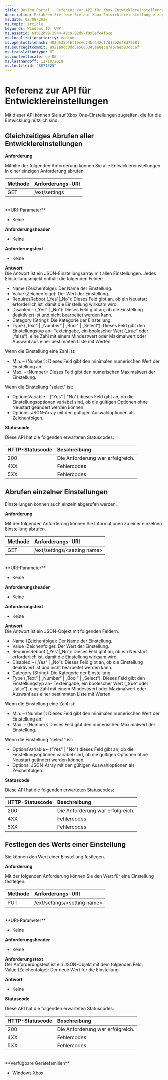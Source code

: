 ```yaml
---
title: Device Portal - Referenz zur API für Xbox-Entwicklereinstellungen
description: Erfahren Sie, wie Sie auf Xbox-Entwicklereinstellungen zugreifen.
ms.date: 02/08/2017
ms.topic: article
keywords: Windows 10, UWP
ms.assetid: 6ab12b99-2944-49c9-92d9-f995efc4f6ce
ms.localizationpriority: medium
ms.openlocfilehash: 402d535bf6ff9ced24bc642c17d13b2d48d79681
ms.sourcegitcommit: 8921a9cc0dd3e5665345ae8eca7ab7aeb83ccc6f
ms.translationtype: MT
ms.contentlocale: de-DE
ms.lasthandoff: 12/10/2018
ms.locfileid: "8871525"
---
```

# <a name="developer-settings-api-reference"></a>Referenz zur API für Entwicklereinstellungen   
Mit dieser API können Sie auf Xbox One-Einstellungen zugreifen, die für die Entwicklung nützlich sind.

## <a name="get-all-developer-settings-at-once"></a>Gleichzeitiges Abrufen aller Entwicklereinstellungen

**Anforderung**

Mithilfe der folgenden Anforderung können Sie alle Entwicklereinstellungen in einer einzigen Anforderung abrufen.

Methode      | Anforderungs-URI
:------     | :-----
GET | /ext/settings
<br />
**URI-Parameter**

- Keine

**Anforderungsheader**

- Keine

**Anforderungstext**

- Keine

**Antwort**   
Die Antwort ist ein JSON-Einstellungsarray mit allen Einstellungen. Jedes Einstellungsobjekt enthält die folgenden Felder:

* Name (Zeichenfolge): Der Name der Einstellung.
* Value (Zeichenfolge): Der Wert der Einstellung.
* RequiresReboot („Yes“|„No“): Dieses Feld gibt an, ob ein Neustart erforderlich ist, damit die Einstellung wirksam wird.
* Disabled – („Yes“ | „No“): Dieses Feld gibt an, ob die Einstellung deaktiviert ist und nicht bearbeitet werden kann.
* Category (String): Die Kategorie der Einstellung.
* Type („Text“ | „Number“ | „Bool“ | „Select“): Dieses Feld gibt den Einstellungstyp an– Texteingabe, ein boolescher Wert („true“ oder „false“), eine Zahl mit einem Mindestwert oder Maximalwert oder Auswahl aus einer bestimmten Liste mit Werten.

Wenn die Einstellung eine Zahl ist:
* Min. – (Number): Dieses Feld gibt den minimalen numerischen Wert der Einstellung an.
* Max. – (Number): Dieses Feld gibt den numerischen Maximalwert der Einstellung.

Wenn die Einstellung "select" ist:
* OptionsVariable – ("Yes" | "No") dieses Feld gibt an, ob die Einstellungsoptionen variabel sind, ob die gültigen Optionen ohne Neustart geändert werden können.
* Options: JSON-Array mit den gültigen Auswahloptionen als Zeichenfolgen.

**Statuscode**

Diese API hat die folgenden erwarteten Statuscodes:

HTTP-Statuscode      | Beschreibung
:------     | :-----
200 | Die Anforderung war erfolgreich.
4XX | Fehlercodes
5XX | Fehlercodes

## <a name="get-settings-one-at-a-time"></a>Abrufen einzelner Einstellungen
Einstellungen können auch einzeln abgerufen werden.

**Anforderung**

Mit der folgenden Anforderung können Sie Informationen zu einer einzelnen Einstellung abrufen.

Methode      | Anforderungs-URI
:------     | :-----
GET | /ext/settings/\<setting name\>
<br />
**URI-Parameter**

- Keine

**Anforderungsheader**

- Keine

**Anforderungstext**

- Keine

**Antwort**   
Die Antwort ist ein JSON-Objekt mit folgenden Feldern:

* Name (Zeichenfolge): Der Name der Einstellung.
* Value (Zeichenfolge): Der Wert der Einstellung.
* RequiresReboot („Yes“|„No“): Dieses Feld gibt an, ob ein Neustart erforderlich ist, damit die Einstellung wirksam wird.
* Disabled – („Yes“ | „No“): Dieses Feld gibt an, ob die Einstellung deaktiviert ist und nicht bearbeitet werden kann.
* Category (String): Die Kategorie der Einstellung.
* Type („Text“ | „Number“ | „Bool“ | „Select“): Dieses Feld gibt den Einstellungstyp an– Texteingabe, ein boolescher Wert („true“ oder „false“), eine Zahl mit einem Mindestwert oder Maximalwert oder Auswahl aus einer bestimmten Liste mit Werten.

Wenn die Einstellung eine Zahl ist:
* Min. – (Number): Dieses Feld gibt den minimalen numerischen Wert der Einstellung an.
* Max. – (Number): Dieses Feld gibt den numerischen Maximalwert der Einstellung.

Wenn die Einstellung "select" ist:
* OptionsVariable – ("Yes" | "No") dieses Feld gibt an, ob die Einstellungsoptionen variabel sind, ob die gültigen Optionen ohne Neustart geändert werden können.
* Options: JSON-Array mit den gültigen Auswahloptionen als Zeichenfolgen.

**Statuscode**

Diese API hat die folgenden erwarteten Statuscodes:

HTTP-Statuscode      | Beschreibung
:------     | :-----
200 | Die Anforderung war erfolgreich.
4XX | Fehlercodes
5XX | Fehlercodes

## <a name="set-the-value-of-a-setting"></a>Festlegen des Werts einer Einstellung
Sie können den Wert einer Einstellung festlegen.

**Anforderung**

Mit der folgenden Anforderung können Sie den Wert für eine Einstellung festlegen.

Methode      | Anforderungs-URI
:------     | :-----
PUT | /ext/settings/\<setting name\>
<br />
**URI-Parameter**

- Keine

**Anforderungsheader**

- Keine

**Anforderungstext**   
Der Anforderungstext ist ein JSON-Objekt mit dem folgenden Feld:   
Value (Zeichenfolge): Der neue Wert für die Einstellung.

**Antwort**   

- Keine

**Statuscode**

Diese API hat die folgenden erwarteten Statuscodes:

HTTP-Statuscode      | Beschreibung
:------     | :-----
200 | Die Anforderung war erfolgreich.
4XX | Fehlercodes
5XX | Fehlercodes

<br />
**Verfügbare Gerätefamilien**

* Windows Xbox